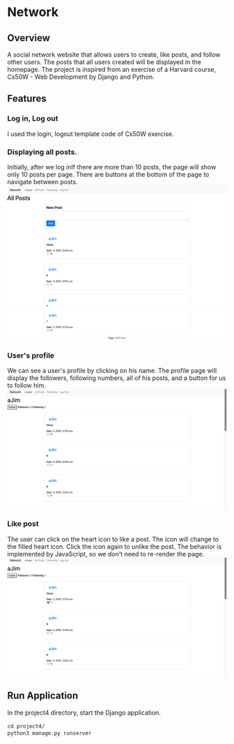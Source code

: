 # Network

## Overview
A social network website that allows users to create, like posts, and follow other users.
The posts that all users created will be displayed in the homepage. The project is inspired from an exercise of a Harvard course, 
Cs50W - Web Development by Django and Python.<br>

## Features
### Log in, Log out
I used the login, logout template code of Cs50W exercise.

### Displaying all posts.
Initially, after we log inIf there are more than 10 posts, the page will show only 10 posts per page. 
There are buttons at the bottom of the page to navigate between posts.<br>
![All posts](/images/all-post.png)<br>
![Pagination buttons](/images/Pagination.png)

### User's profile
We can see a user's profile by clicking on his name.
The profile page will display the followers, following numbers, all of his posts, and a button for us to follow him.<br>
![Profile](/images/profile.png)<br>

### Like post
The user can click on the heart icon to like a post. 
The icon will change to the filled heart icon.
Click the icon again to unlike the post.
The behavior is implemented by JavaScript, so we don't need to re-render the page.<br>
![Like behavior](/images/like.png)<br>

## Run Application
In the project4 directory, start the Django application.
```shell
cd project4/
python3 manage.py runserver
```

